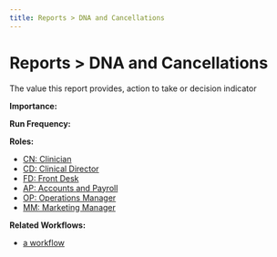 ```yaml
---
title: Reports > DNA and Cancellations
---
```


# Reports > DNA and Cancellations

The value this report provides, action to take or decision indicator

**Importance:**

**Run Frequency:**

**Roles:**

- [CN: Clinician](/roles/clinician.md)
- [CD: Clinical Director](/roles/clinical-director.md)
- [FD: Front Desk](/roles/frontdesk-sales.md)
- [AP: Accounts and Payroll](/roles/accounts-and-payroll.md)
- [OP: Operations Manager](/roles/operations-manager.md)
- [MM: Marketing Manager](/roles/marketing-manager.md)

**Related Workflows:**

- [a workflow](/features/workflows/)
